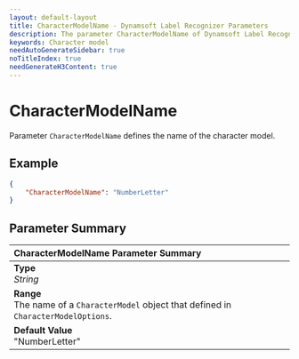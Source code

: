 ```yaml
---
layout: default-layout
title: CharacterModelName - Dynamsoft Label Recognizer Parameters
description: The parameter CharacterModelName of Dynamsoft Label Recognizer defines the name of character models.
keywords: Character model
needAutoGenerateSidebar: true
noTitleIndex: true
needGenerateH3Content: true
---
```


# CharacterModelName

Parameter `CharacterModelName` defines the name of the character model.

## Example

```json
{
    "CharacterModelName": "NumberLetter"
}
```

## Parameter Summary

| CharacterModelName Parameter Summary |
| :----------------------------------- |
| **Type**<br>*String* |
| **Range**<br>The name of a `CharacterModel` object that defined in `CharacterModelOptions`. |
| **Default Value**<br>"NumberLetter" |
